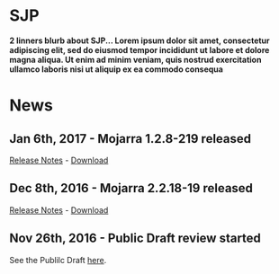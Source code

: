 # SJP

**2 linners blurb about SJP... Lorem ipsum dolor sit amet, consectetur adipiscing elit, sed do eiusmod tempor incididunt ut labore et dolore magna aliqua. Ut enim ad minim veniam, quis nostrud exercitation ullamco laboris nisi ut aliquip ex ea commodo consequa**

# News

## Jan 6th, 2017 - Mojarra 1.2.8-219 released ##

[Release Notes](http://oracle.com) - [Download](http://oracle.com)

## Dec 8th, 2016 - Mojarra 2.2.18-19 released ##

[Release Notes](http://oracle.com) - [Download](http://oracle.com)

## Nov 26th, 2016 - Public Draft review started

See the Publilc Draft [here](http://oracle.com).

